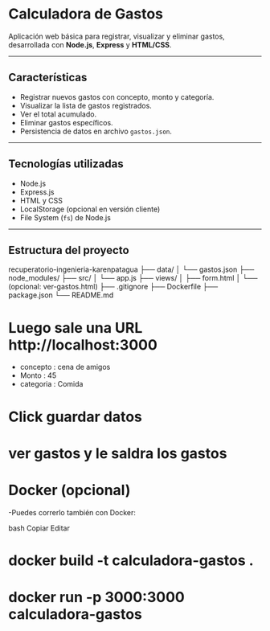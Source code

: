 # Calculadora de Gastos

Aplicación web básica para registrar, visualizar y eliminar gastos, desarrollada con **Node.js**, **Express** y **HTML/CSS**.

---

## Características

- Registrar nuevos gastos con concepto, monto y categoría.
- Visualizar la lista de gastos registrados.
- Ver el total acumulado.
- Eliminar gastos específicos.
- Persistencia de datos en archivo `gastos.json`.

---

## Tecnologías utilizadas

- Node.js
- Express.js
- HTML y CSS
- LocalStorage (opcional en versión cliente)
- File System (`fs`) de Node.js

---

##  Estructura del proyecto

recuperatorio-ingenieria-karenpatagua
├── data/
│ └── gastos.json
├── node_modules/
├── src/
│ └── app.js
├── views/
│ ├── form.html
│ └── (opcional: ver-gastos.html)
├── .gitignore
├── Dockerfile
├── package.json
└── README.md



# Luego sale una URL http://localhost:3000
- concepto : cena de amigos
- Monto : 45
- categoria : Comida

# Click guardar datos
# ver gastos y le saldra los gastos 

# Docker (opcional)
-Puedes correrlo también con Docker:

bash
Copiar
Editar
# docker build -t calculadora-gastos .
# docker run -p 3000:3000 calculadora-gastos

